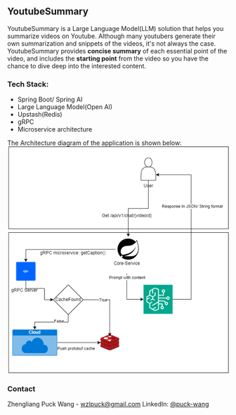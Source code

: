 ## YoutubeSummary
YoutubeSummary is a Large Language Model(LLM) solution that helps you summarize videos on Youtube.
Although many youtubers generate their own summarization and snippets of the videos, it's not always the case. YoutubeSummary provides **concise summary** of each essential point of the video, and includes the **starting point** from the video so you have the chance to dive deep into the interested content.



### Tech Stack:
- Spring Boot/ Spring AI
- Large Language Model(Open AI)
- Upstash(Redis)
- gRPC
- Microservice architecture


The Architecture diagram of the application is shown below:
![arch-diagram](./architecture.png)

### Contact
Zhengliang Puck Wang - wzlpuck@gmail.com
LinkedIn: [@puck-wang](https://www.linkedin.com/in/puck-wang-2020/)
